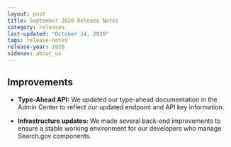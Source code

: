 ```yaml
---
layout: post
title: September 2020 Release Notes
category: releases
last-updated: "October 14, 2020"
tags: release-notes
release-year: 2020
sidenav: about_us
---
```


## Improvements

* **Type-Ahead API:** We updated our type-ahead documentation in the Admin Center to reflect our updated endpoint and API key information.

* **Infrastructure updates:** We made several back-end improvements to ensure a stable working environment for our developers who manage Search.gov components.
